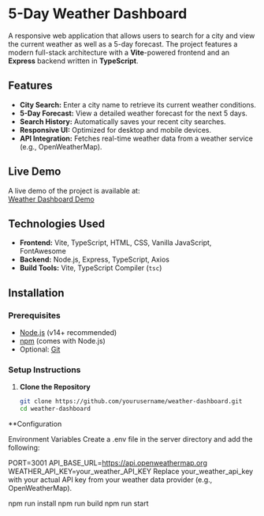# 5-Day Weather Dashboard

A responsive web application that allows users to search for a city and view the current weather as well as a 5-day forecast. The project features a modern full-stack architecture with a **Vite**-powered frontend and an **Express** backend written in **TypeScript**.

## Features

- **City Search:** Enter a city name to retrieve its current weather conditions.
- **5-Day Forecast:** View a detailed weather forecast for the next 5 days.
- **Search History:** Automatically saves your recent city searches.
- **Responsive UI:** Optimized for desktop and mobile devices.
- **API Integration:** Fetches real-time weather data from a weather service (e.g., OpenWeatherMap).

## Live Demo

A live demo of the project is available at:  
[Weather Dashboard Demo](https://weather-dashboard-zso3.onrender.com)


## Technologies Used

- **Frontend:** Vite, TypeScript, HTML, CSS, Vanilla JavaScript, FontAwesome
- **Backend:** Node.js, Express, TypeScript, Axios
- **Build Tools:** Vite, TypeScript Compiler (`tsc`)

## Installation

### Prerequisites

- [Node.js](https://nodejs.org/) (v14+ recommended)
- [npm](https://www.npmjs.com/) (comes with Node.js)
- Optional: [Git](https://git-scm.com/)

### Setup Instructions

1. **Clone the Repository**

   ```bash
   git clone https://github.com/yourusername/weather-dashboard.git
   cd weather-dashboard


**Configuration

Environment Variables
Create a .env file in the server directory and add the following:

PORT=3001
API_BASE_URL=https://api.openweathermap.org
WEATHER_API_KEY=your_weather_API_KEY 
Replace your_weather_api_key with your actual API key from your weather data provider (e.g., OpenWeatherMap).

npm run install
npm run build
npm run start



